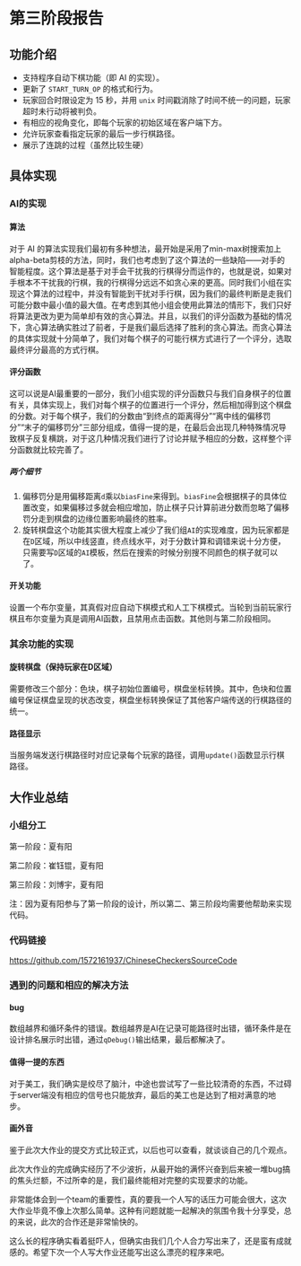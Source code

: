 # 第三阶段报告

## 功能介绍

- 支持程序自动下棋功能（即 AI 的实现）。
- 更新了 `START_TURN_OP` 的格式和行为。
- 玩家回合时限设定为 15 秒，并用 `unix` 时间戳消除了时间不统一的问题，玩家超时未行动将被判负。
- 有相应的视角变化，即每个玩家的初始区域在客户端下方。
- 允许玩家查看指定玩家的最后一步行棋路径。
- 展示了连跳的过程（虽然比较生硬）


## 具体实现

### AI的实现

#### 算法

对于 AI 的算法实现我们最初有多种想法，最开始是采用了min-max树搜索加上alpha-beta剪枝的方法，同时，我们也考虑到了这个算法的一些缺陷——对手的智能程度。这个算法是基于对手会干扰我的行棋得分而运作的，也就是说，如果对手根本不干扰我的行棋，我的行棋得分远远不如贪心来的更高。同时我们小组在实现这个算法的过程中，并没有智能到干扰对手行棋，因为我们的最终判断是走我们可能分数中最小值的最大值。在考虑到其他小组会使用此算法的情形下，我们只好将算法更改为更为简单却有效的贪心算法。并且，以我们的评分函数为基础的情况下，贪心算法确实胜过了前者，于是我们最后选择了胜利的贪心算法。而贪心算法的具体实现就十分简单了，我们对每个棋子的可能行棋方式进行了一个评分，选取最终评分最高的方式行棋。

#### 评分函数

这可以说是AI最重要的一部分，我们小组实现的评分函数只与我们自身棋子的位置有关，具体实现上，我们对每个棋子的位置进行一个评分，然后相加得到这个棋盘的分数。对于每个棋子，我们的分数由“到终点的距离得分”“离中线的偏移罚分”“末子的偏移罚分”三部分组成，值得一提的是，在最后会出现几种特殊情况导致棋子反复横跳，对于这几种情况我们进行了讨论并赋予相应的分数，这样整个评分函数就比较完善了。

##### 两个细节
1. 偏移罚分是用偏移距离`d`乘以`biasFine`来得到。`biasFine`会根据棋子的具体位置改变，如果偏移过多就会相应增加，防止棋子只计算前进分数而忽略了偏移罚分走到棋盘的边缘位置影响最终的胜率。
2. 旋转棋盘这个功能其实很大程度上减少了我们组`AI`的实现难度，因为玩家都是在`D`区域，所以中线竖直，终点线水平，对于分数计算和调错来说十分方便，只需要写`D`区域的`AI`模板，然后在搜索的时候分别搜不同颜色的棋子就可以了。

#### 开关功能

设置一个布尔变量，其真假对应自动下棋模式和人工下棋模式。当轮到当前玩家行棋且布尔变量为真是调用AI函数，且禁用点击函数。其他则与第二阶段相同。

### 其余功能的实现

#### 旋转棋盘（保持玩家在D区域）

需要修改三个部分：色块，棋子初始位置编号，棋盘坐标转换。其中，色块和位置编号保证棋盘呈现的状态改变，棋盘坐标转换保证了其他客户端传送的行棋路径的统一。

#### 路径显示

当服务端发送行棋路径时对应记录每个玩家的路径，调用`update()`函数显示行棋路径。

## 大作业总结

### 小组分工

第一阶段：夏有阳

第二阶段：崔钰锟，夏有阳

第三阶段：刘博宇，夏有阳

注：因为夏有阳参与了第一阶段的设计，所以第二、第三阶段均需要他帮助来实现代码。

### 代码链接

https://github.com/1572161937/ChineseCheckersSourceCode

### 遇到的问题和相应的解决方法

#### bug
数组越界和循环条件的错误。数组越界是AI在记录可能路径时出错，循环条件是在设计排名展示时出错，通过`qDebug()`输出结果，最后都解决了。

#### 值得一提的东西

对于美工，我们确实是绞尽了脑汁，中途也尝试写了一些比较清奇的东西，不过碍于server端没有相应的信号也只能放弃，最后的美工也是达到了相对满意的地步。

#### 画外音

鉴于此次大作业的提交方式比较正式，以后也可以查看，就谈谈自己的几个观点。

此次大作业的完成确实经历了不少波折，从最开始的满怀兴奋到后来被一堆bug搞的焦头烂额，不过所幸的是，我们最终能相对完整的实现要求的功能。

非常能体会到一个team的重要性，真的要我一个人写的话压力可能会很大，这次大作业毕竟不像上次那么简单。这种有问题就能一起解决的氛围令我十分享受，总的来说，此次的合作还是非常愉快的。

这么长的程序确实看着挺吓人，但确实由我们几个人合力写出来了，还是蛮有成就感的。希望下次一个人写大作业还能写出这么漂亮的程序来吧。
